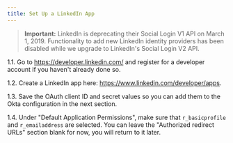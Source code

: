 ```yaml
---
title: Set Up a LinkedIn App
---
```


> **Important:** LinkedIn is deprecating their Social Login V1 API on March 1, 2019. Functionality to add new LinkedIn identity providers has been disabled while we upgrade to LinkedIn's Social Login V2 API.

1.1. Go to <https://developer.linkedin.com/> and register for a developer account if you haven't already done so.

1.2. Create a LinkedIn app here: <https://www.linkedin.com/developer/apps>.

1.3. Save the OAuth client ID and secret values so you can add them to the Okta configuration in the next section.

1.4. Under "Default Application Permissions", make sure that `r_basicprofile` and `r_emailaddress` are selected. You can leave the "Authorized redirect URLs" section blank for now, you will return to it later.

<NextSectionLink/>
